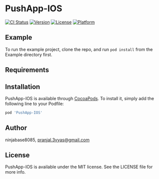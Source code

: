 # PushApp-IOS

[![CI Status](https://img.shields.io/travis/ninjabase8085/PushApp-IOS.svg?style=flat)](https://travis-ci.org/ninjabase8085/PushApp-IOS)
[![Version](https://img.shields.io/cocoapods/v/PushApp-IOS.svg?style=flat)](https://cocoapods.org/pods/PushApp-IOS)
[![License](https://img.shields.io/cocoapods/l/PushApp-IOS.svg?style=flat)](https://cocoapods.org/pods/PushApp-IOS)
[![Platform](https://img.shields.io/cocoapods/p/PushApp-IOS.svg?style=flat)](https://cocoapods.org/pods/PushApp-IOS)

## Example

To run the example project, clone the repo, and run `pod install` from the Example directory first.

## Requirements

## Installation

PushApp-IOS is available through [CocoaPods](https://cocoapods.org). To install
it, simply add the following line to your Podfile:

```ruby
pod 'PushApp-IOS'
```

## Author

ninjabase8085, pranjal.3vyas@gmail.com

## License

PushApp-IOS is available under the MIT license. See the LICENSE file for more info.
